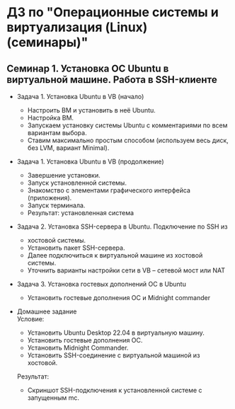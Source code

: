 # ДЗ по "Операционные системы и виртуализация (Linux) (семинары)"

## Семинар 1. Установка ОС Ubuntu в виртуальной машине. Работа в SSH-клиенте
* Задача 1. Установка Ubuntu в VB (начало)
  - Настроить ВМ и установить в неё Ubuntu.
  - Настройка ВМ.
  - Запускаем установку системы Ubuntu с комментариями
по всем вариантам выбора.
  - Ставим максимально простым способом (используем
весь диск, без LVM, вариант Minimal).

* Задача 1. Установка Ubuntu в VB (продолжение)
  - Завершение установки.
  - Запуск установленной системы.
  - Знакомство с элементами графического интерфейса
(приложения).
  - Запуск терминала.
  - Результат: установленная система

* Задача 2. Установка SSH-сервера в Ubuntu. Подключение по SSH из
  - хостовой системы.
  - Установить пакет SSH-сервера.
  - Далее подключиться к виртуальной машине из хостовой
системы.
  - Уточнить варианты настройки сети в VB – сетевой мост
или NAT

* Задача 3. Установка гостевых дополнений ОС в Ubuntu
  - Установить гостевые дополнения ОС и Midnight
commander

* Домашнее задание  
Условие:
  - Установить Ubuntu Desktop 22.04 в виртуальную
машину.
  - Установить гостевые дополнения ОС.
  - Установить Midnight Commander.
  - Установить SSH-соединение с виртуальной машиной
из хостовой.  

   Результат:  
  - Скриншот SSH-подключения к установленной системе с
   запущенным mc.